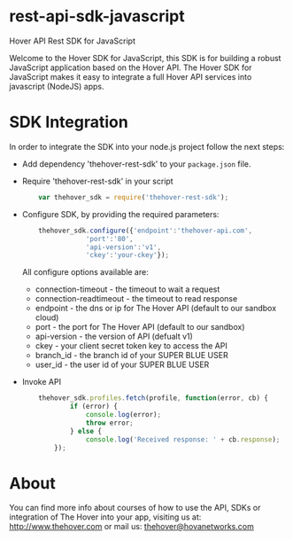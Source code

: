 rest-api-sdk-javascript
=================

Hover API Rest SDK for JavaScript

Welcome to the Hover SDK for JavaScript, this SDK is for building a robust JavaScript application based on the Hover API. The Hover SDK for JavaScript makes it easy to integrate a full Hover API services into javascript (NodeJS) apps. 

SDK Integration
===============

In order to integrate the SDK into your node.js project follow the next steps:

* Add dependency 'thehover-rest-sdk' to your `package.json` file.

* Require 'thehover-rest-sdk' in your script

	```javascript
		var thehover_sdk = require('thehover-rest-sdk');
	```
	
* Configure SDK, by providing the required parameters:

	```javascript
		thehover_sdk.configure({'endpoint':'thehover-api.com', 
					'port':'80',
					'api-version':'v1',
					'ckey':'your-ckey'});
	```

	All configure options available are:
	
	* connection-timeout - the timeout to wait a request
	* connection-readtimeout - the timeout to read response
	* endpoint - the dns or ip for The Hover API (default to our sandbox cloud) 
	* port - the port for The Hover API (default to our sandbox)
	* api-version - the version of API (defualt v1)
	* ckey - your client secret token key to access the API 
	* branch_id - the branch id of your SUPER BLUE USER
	* user_id - the user id of your SUPER BLUE USER
	
* Invoke API

	```javascript
		thehover_sdk.profiles.fetch(profile, function(error, cb) {
        	    if (error) {
                 	console.log(error);
                	throw error;
        	    } else {
                	console.log('Received response: ' + cb.response);
        	});
	```

About
=====

You can find more info about courses of how to use the API, SDKs or integration of The Hover into your app,
visiting us at: http://www.thehover.com or mail us: thehover@hovanetworks.com
